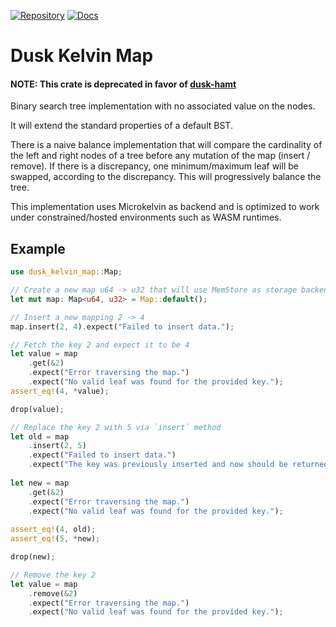 [![Repository](https://img.shields.io/badge/github-dusk--kelvin--map-blueviolet)](https://github.com/dusk-network/dusk-kelvin-map)
[![Docs](https://img.shields.io/badge/docs--rs-dusk--kelvin--map-blue)](https://docs.rs/dusk-kelvin-map)

# Dusk Kelvin Map

#### NOTE: This crate is deprecated in favor of [dusk-hamt](https://crates.io/crates/dusk-hamt)

Binary search tree implementation with no associated value on the nodes.

It will extend the standard properties of a default BST.

There is a naive balance implementation that will compare the cardinality of the left and right nodes of a tree before any mutation of the map (insert / remove). If there is a discrepancy, one minimum/maximum leaf will be swapped, according to the discrepancy. This will progressively balance the tree.

This implementation uses Microkelvin as backend and is optimized to work under constrained/hosted environments such as WASM runtimes.

## Example

```rust
use dusk_kelvin_map::Map;

// Create a new map u64 -> u32 that will use MemStore as storage backend.
let mut map: Map<u64, u32> = Map::default();

// Insert a new mapping 2 -> 4
map.insert(2, 4).expect("Failed to insert data.");

// Fetch the key 2 and expect it to be 4
let value = map
    .get(&2)
    .expect("Error traversing the map.")
    .expect("No valid leaf was found for the provided key.");
assert_eq!(4, *value);

drop(value);

// Replace the key 2 with 5 via `insert` method
let old = map
    .insert(2, 5)
    .expect("Failed to insert data.")
    .expect("The key was previously inserted and now should be returned as replacement.");
		
let new = map
    .get(&2)
    .expect("Error traversing the map.")
    .expect("No valid leaf was found for the provided key.");
		
assert_eq!(4, old);
assert_eq!(5, *new);

drop(new);

// Remove the key 2
let value = map
    .remove(&2)
    .expect("Error traversing the map.")
    .expect("No valid leaf was found for the provided key.");
```
